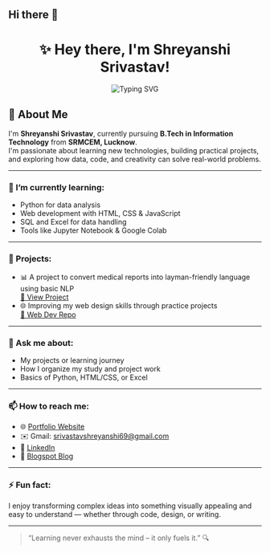 ## Hi there 👋

<h1 align="center">✨ Hey there, I'm Shreyanshi Srivastav!</h1> 

<p align="center">
  <img src="https://readme-typing-svg.herokuapp.com?font=Fira+Code&size=22&duration=4000&pause=1000&color=FF69B4&center=true&vCenter=true&width=500&lines=B.Tech+IT+Student+%40+SRMCEM;Web+Development+Enthusiast;Tech+Explorer" alt="Typing SVG" /> 
</p>

## 👋 About Me

I'm **Shreyanshi Srivastav**, currently pursuing **B.Tech in Information Technology** from **SRMCEM, Lucknow**.  
I'm passionate about learning new technologies, building practical projects, and exploring how data, code, and creativity can solve real-world problems.

<!--
**shreya-0806/shreya-0806** is a ✨ _special_ ✨ repository because its `README.md` (this file) appears on your GitHub profile.
-->

---

### 🌱 I’m currently learning:
- Python for data analysis
- Web development with HTML, CSS & JavaScript
- SQL and Excel for data handling
- Tools like Jupyter Notebook & Google Colab

---

### 🔭 Projects:
- 📊 A project to convert medical reports into layman-friendly language using basic NLP  
  [🔗 View Project](https://github.com/shreya-0806/mediccal-report-into-layman-language)
- 🌐 Improving my web design skills through practice projects  
  [🔗 Web Dev Repo](https://github.com/shreya-0806/web-development)

---

### 💬 Ask me about:
- My projects or learning journey
- How I organize my study and project work
- Basics of Python, HTML/CSS, or Excel

---

### 📫 How to reach me:
- 🌐 [Portfolio Website](https://shreyanshisrivastava.w3spaces.com/)
- ✉️ Gmail: srivastavshreyanshi69@gmail.com
- 💼 [LinkedIn](https://www.linkedin.com/in/shreyanshi-srivastava-b2a0652a0/)
- 📝 [Blogspot Blog](https://aigen023.blogspot.com/)

---

### ⚡ Fun fact:
I enjoy transforming complex ideas into something visually appealing and easy to understand — whether through code, design, or writing.

---

> “Learning never exhausts the mind – it only fuels it.” 🔍
